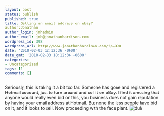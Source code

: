 ```yaml
---
layout: post
status: publish
published: true
title: Selling an email address on ebay?!
author:Jonathan
author_login: jmhadmin
author_email: jmh@jonathanhardison.com
wordpress_id: 398
wordpress_url: http://www.jonathanhardison.com/?p=398
date: '2010-02-03 12:12:36 -0600'
date_gmt: '2010-02-03 18:12:36 -0600'
categories:
- Uncategorized
tags: []
comments: []
---
```

Seriously, this is taking it a bit too far. Someone has gone and registered a Hotmail account, just to turn around and sell it on eBay.
I find it amusing that anyone would really even bid on this, you business does not gain reputation by having your email address at Hotmail.
But none the less people have bid on it, and it looks to sell. Now proceeding with the face plant.
![duh]({{site.base}}/imagecontent/2010/02/wth1.png)
